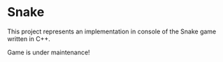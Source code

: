 # Snake

This project represents an implementation in console of the Snake game written in C++.


Game is under maintenance!
